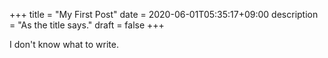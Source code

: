 +++
title = "My First Post"
date = 2020-06-01T05:35:17+09:00
description = "As the title says."
draft = false
+++

I don't know what to write.
